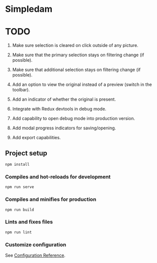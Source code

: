 # Simpledam

# TODO

1. Make sure selection is cleared on click outside of any picture.

1. Make sure that the primary selection stays on filtering change (if possible).

1. Make sure that additional selection stays on filtering change (if possible).

1. Add an option to view the original instead of a preview (switch in the toolbar).

1. Add an indicator of whether the original is present.

1. Integrate with Redux devtools in debug mode.

1. Add capability to open debug mode into production version.

1. Add modal progress indicators for saving/opening.

1. Add export capabilities.

## Project setup
```
npm install
```

### Compiles and hot-reloads for development
```
npm run serve
```

### Compiles and minifies for production
```
npm run build
```

### Lints and fixes files
```
npm run lint
```

### Customize configuration
See [Configuration Reference](https://cli.vuejs.org/config/).
